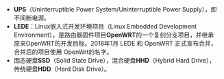 - **UPS**（Uninterruptible Power System/Uninterruptible Power Supply），即不间断电源。
- **LEDE**：Linux嵌入式开发环境项目（Linux Embedded Development Environment），是路由器固件项目**OpenWRT**的一个复刻分支项目，并继承原来OpenWRT的开发目标。2018年1月 LEDE 和 OpenWRT 正式宣布合并，合并后的项目使用 OpenWrt的名字。
- 固态硬盘**SSD**（Solid State Drive），混合硬盘**HHD**（Hybrid Hard Drive），传统硬盘**HDD**（Hard Disk Drive）。